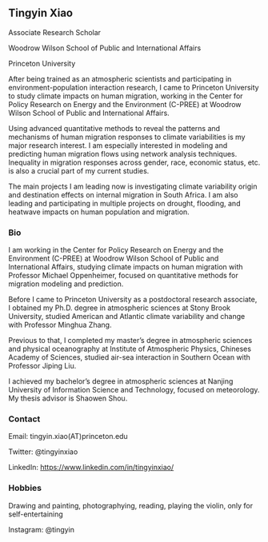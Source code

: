 ## Tingyin Xiao

Associate Research Scholar

Woodrow Wilson School of Public and International Affairs

Princeton University

After being trained as an atmospheric scientists and participating in environment-population interaction research, I came to Princeton University to study climate impacts on human migration, working in the Center for Policy Research on Energy and the Environment (C-PREE) at Woodrow Wilson School of Public and International Affairs.
 
Using advanced quantitative methods to reveal the patterns and mechanisms of human migration responses to climate variabilities is my major research interest. I am especially interested in modeling and predicting human migration flows using network analysis techniques. Inequality in migration responses across gender, race, economic status, etc. is also a crucial part of my current studies.
 
The main projects I am leading now is investigating climate variability origin and destination effects on internal migration in South Africa. I am also leading and participating in multiple projects on drought, flooding, and heatwave impacts on human population and migration.

### Bio

I am working in the Center for Policy Research on Energy and the Environment (C-PREE) at Woodrow Wilson School of Public and International Affairs, studying climate impacts on human migration with Professor Michael Oppenheimer, focused on quantitative methods for migration modeling and prediction.

Before I came to Princeton University as a postdoctoral research associate, I obtained my Ph.D. degree in atmospheric sciences at Stony Brook University, studied American and Atlantic climate variability and change with Professor Minghua Zhang.

Previous to that, I completed my master’s degree in atmospheric sciences and physical oceanography at Institute of Atmospheric Physics, Chineses Academy of Sciences, studied air-sea interaction in Southern Ocean with Professor Jiping Liu.

I achieved my bachelor’s degree in atmospheric sciences at Nanjing University of Information Science and Technology, focused on meteorology. My thesis advisor is Shaowen Shou.

### Contact

Email: tingyin.xiao(AT)princeton.edu

Twitter: @tingyinxiao

LinkedIn: https://www.linkedin.com/in/tingyinxiao/


### Hobbies

Drawing and painting, photographying, reading, playing the violin, only for self-entertaining

Instagram: @tingyin
